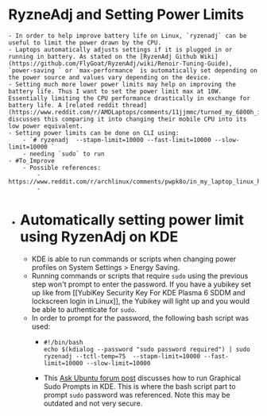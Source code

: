 # RyzneAdj and Setting Power Limits
	- In order to help improve battery life on Linux, `ryzenadj` can be useful to limit the power drawn by the CPU.
	- Laptops automatically adjusts settings if it is plugged in or running in battery. As stated on the [RyzenAdj Github Wiki](https://github.com/FlyGoat/RyzenAdj/wiki/Renoir-Tuning-Guide), `power-saving ` or `max-performance` is automatically set depending on the power source and values vary depending on the device.
	- Setting much more lower power limits may help on improving the battery life. Thus I want to set the power limit max at 10W. Essentially limiting the CPU performance drastically in exchange for battery life. A [related reddit thread](https://www.reddit.com/r/AMDLaptops/comments/11jjmmc/turned_my_6800h_into_a_6800u_using_ryzenadj/) discusses this comparing it into changing their mobile CPU into its low power equivalent.
	- Setting power limits can be done on CLI using:
		- `# ryzenadj  --stapm-limit=10000 --fast-limit=10000 --slow-limit=10000 `
		- needing `sudo` to run
	- #To_Improve
		- Possible references:
			- https://www.reddit.com/r/archlinux/comments/pwpk8o/in_my_laptop_linux_has_very_bad_battery_duration/
			-
- # Automatically setting power limit using RyzenAdj on KDE
	- KDE is able to run commands or scripts when changing power profiles on System Settings > Energy Saving.
	- Running commands or scripts that require `sudo` using the previous step won't prompt to enter the password. If you have a yubikey set up like from [[YubiKey Security Key For KDE Plasma 6 SDDM and lockscreen login in Linux]], the Yubikey will light up and you would be able to authenticate for `sudo`.
	- In order to prompt for the password, the following bash script was used:
		- ```
		  #!/bin/bash
		  echo $(kdialog --password "sudo password required") | sudo ryzenadj --tctl-temp=75  --stapm-limit=10000 --fast-limit=10000 --slow-limit=10000
		  ```
		- This [Ask Ubuntu forum post](https://askubuntu.com/questions/1067064/how-do-i-run-a-graphical-sudo-in-bash-on-kubuntu-18-04-now-that-kdesudo-is-gone) discusses how to run Graphical Sudo Prompts in KDE. This is where the bash script part to prompt `sudo` password was referenced. Note this may be outdated and not very secure.